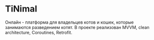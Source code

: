 # TiNimal
Онлайн - платформа для владельцев котов и кошек, которые занимаются разведением котят. В проекте реализован MVVM, clean architecture, Coroutines, Retrofit.
